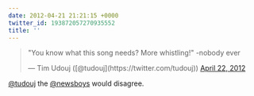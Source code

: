 ```yaml
---
date: 2012-04-21 21:21:15 +0000
twitter_id: 193872057270935552
title: ''
---
```


<blockquote class="twitter-tweet"><p lang="en" dir="ltr">&quot;You know what this song needs? More whistling!&quot; -nobody ever</p>&mdash; Tim Udouj ([@tudouj](https://twitter.com/tudouj)) <a href="https://twitter.com/tudouj/status/193868304916549632?ref_src=twsrc%5Etfw">April 22, 2012</a></blockquote>
<script async src="https://platform.twitter.com/widgets.js" charset="utf-8"></script>

[@tudouj](https://twitter.com/tudouj) the [@newsboys](https://twitter.com/newsboys) would disagree.
